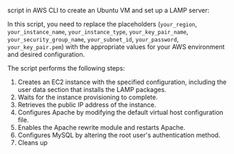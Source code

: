 script in AWS CLI to create an Ubuntu VM and set up a LAMP server:

In this script, you need to replace the placeholders (`your_region`, `your_instance_name`, `your_instance_type`, `your_key_pair_name`, `your_security_group_name`, `your_subnet_id`, `your_password`, `your_key_pair.pem`) with the appropriate values for your AWS environment and desired configuration.

The script performs the following steps:
1. Creates an EC2 instance with the specified configuration, including the user data section that installs the LAMP packages.
2. Waits for the instance provisioning to complete.
3. Retrieves the public IP address of the instance.
4. Configures Apache by modifying the default virtual host configuration file.
5. Enables the Apache rewrite module and restarts Apache.
6. Configures MySQL by altering the root user's authentication method.
7. Cleans up